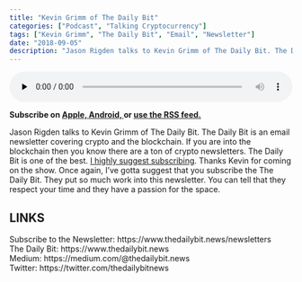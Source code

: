 ```yaml
---
title: "Kevin Grimm of The Daily Bit"
categories: ["Podcast", "Talking Cryptocurrency"]
tags: ["Kevin Grimm", "The Daily Bit", "Email", "Newsletter"]
date: "2018-09-05"
description: "Jason Rigden talks to Kevin Grimm of The Daily Bit. The Daily Bit is an email newsletter covering crypto and the blockchain."
---
```

<p>
<audio controls="" preload="none" style="width:100%;">
  <source src="http://traffic.libsyn.com/talkingcryptocurrency/TalkingCryptocurrency_039.mp3" type="audio/mpeg">
Your browser does not support the audio element.
</audio>
</p>


<p>
<strong>
Subscribe on 
        <a href="https://itunes.apple.com/us/podcast/talking-cryptocurrency/id1388099603?mt=2app=podcast">
            Apple,
        </a>
        <a href="https://www.google.com/podcasts?feed=aHR0cDovL3RhbGtpbmdjcnlwdG9jdXJyZW5jeS5saWJzeW4uY29tL3Jzcw%3D%3D">
          Android,
        </a>
        or
        <a href="http://talkingcryptocurrency.libsyn.com/rss">
          use the RSS feed.
         </a>
</strong>
</p>
	
Jason Rigden talks to Kevin Grimm of The Daily Bit. The Daily Bit is an email newsletter covering crypto and the blockchain. If you are into the blockchain then you know there are a ton of crypto newsletters. The Daily Bit is one of the best. <a href="https://www.thedailybit.news/newsletters">I highly suggest subscribing</a>. Thanks Kevin for coming on the show. Once again, I’ve gotta suggest that you subscribe the The Daily Bit. They put so much work into this newsletter. You can tell that they respect your time and they have a passion for the space.

<h2>LINKS</h2>
Subscribe to the Newsletter: https://www.thedailybit.news/newsletters<br>
The Daily Bit: https://www.thedailybit.news<br>
Medium: https://medium.com/@thedailybit.news<br>
Twitter: https://twitter.com/thedailybitnews<br>

